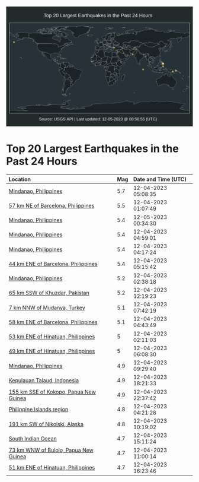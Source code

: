 ![Map](./map.png)

# Top 20 Largest Earthquakes in the Past 24 Hours

| Location | Mag | Date and Time (UTC) |
|:---|:---|:---|
| [Mindanao, Philippines](https://earthquake.usgs.gov/earthquakes/eventpage/us7000lg1q) | 5.7 | 12-04-2023 05:08:35 |
| [57 km NE of Barcelona, Philippines](https://earthquake.usgs.gov/earthquakes/eventpage/us7000lg0q) | 5.5 | 12-04-2023 01:07:49 |
| [Mindanao, Philippines](https://earthquake.usgs.gov/earthquakes/eventpage/us7000lga8) | 5.4 | 12-05-2023 00:34:30 |
| [Mindanao, Philippines](https://earthquake.usgs.gov/earthquakes/eventpage/us7000lg1m) | 5.4 | 12-04-2023 04:59:01 |
| [Mindanao, Philippines](https://earthquake.usgs.gov/earthquakes/eventpage/us7000lg1b) | 5.4 | 12-04-2023 04:17:24 |
| [44 km ENE of Barcelona, Philippines](https://earthquake.usgs.gov/earthquakes/eventpage/us7000lg1v) | 5.4 | 12-04-2023 05:15:42 |
| [Mindanao, Philippines](https://earthquake.usgs.gov/earthquakes/eventpage/us7000lg17) | 5.2 | 12-04-2023 02:38:18 |
| [65 km SSW of Khuzdar, Pakistan](https://earthquake.usgs.gov/earthquakes/eventpage/us7000lg3s) | 5.2 | 12-04-2023 12:19:23 |
| [7 km NNW of Mudanya, Turkey](https://earthquake.usgs.gov/earthquakes/eventpage/us7000lg2l) | 5.1 | 12-04-2023 07:42:19 |
| [58 km ENE of Barcelona, Philippines](https://earthquake.usgs.gov/earthquakes/eventpage/us7000lg1k) | 5.1 | 12-04-2023 04:43:49 |
| [53 km ENE of Hinatuan, Philippines](https://earthquake.usgs.gov/earthquakes/eventpage/us7000lg13) | 5 | 12-04-2023 02:11:03 |
| [49 km ENE of Hinatuan, Philippines](https://earthquake.usgs.gov/earthquakes/eventpage/us7000lg28) | 5 | 12-04-2023 06:08:30 |
| [Mindanao, Philippines](https://earthquake.usgs.gov/earthquakes/eventpage/us7000lg2z) | 4.9 | 12-04-2023 09:29:40 |
| [Kepulauan Talaud, Indonesia](https://earthquake.usgs.gov/earthquakes/eventpage/us7000lg5t) | 4.9 | 12-04-2023 18:21:33 |
| [155 km SSE of Kokopo, Papua New Guinea](https://earthquake.usgs.gov/earthquakes/eventpage/us7000lg9j) | 4.9 | 12-04-2023 22:37:42 |
| [Philippine Islands region](https://earthquake.usgs.gov/earthquakes/eventpage/us7000lg1f) | 4.8 | 12-04-2023 04:21:28 |
| [191 km SW of Nikolski, Alaska](https://earthquake.usgs.gov/earthquakes/eventpage/us7000lg35) | 4.8 | 12-04-2023 10:19:02 |
| [South Indian Ocean](https://earthquake.usgs.gov/earthquakes/eventpage/us7000lg4w) | 4.7 | 12-04-2023 15:11:24 |
| [73 km WNW of Bulolo, Papua New Guinea](https://earthquake.usgs.gov/earthquakes/eventpage/us7000lg3g) | 4.7 | 12-04-2023 11:00:14 |
| [51 km ENE of Hinatuan, Philippines](https://earthquake.usgs.gov/earthquakes/eventpage/us7000lg55) | 4.7 | 12-04-2023 16:23:46 |
